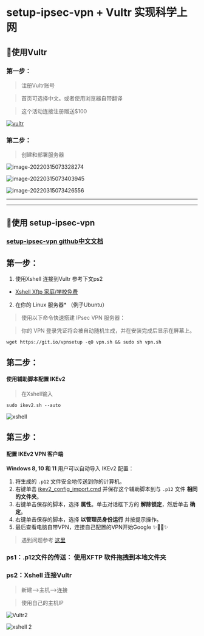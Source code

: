 # setup-ipsec-vpn + Vultr 实现科学上网

## 🍎使用Vultr

### 第一步：

> 注册Vultr账号

> 首页可选择中文。或者使用浏览器自带翻译

> 这个活动连接注册赠送$100


[![vultr](https://www.vultr.com/media/logo_onwhite.png)](https://www.vultr.com/?ref=9075619-8H)



### 第二步：

> 创建和部署服务器

![image-20220315073328274](https://user-images.githubusercontent.com/27181965/158284083-ad380c63-fe73-4b7a-8214-412d877659ff.png)

![image-20220315073403945](https://user-images.githubusercontent.com/27181965/158284091-8d97f82c-8466-4944-b853-e9b1ad12b4c8.png)

![image-20220315073426556](https://user-images.githubusercontent.com/27181965/158284093-ccfbc2d5-c30e-456d-9f98-e381a7dd953b.png)

---

---

## 🍊使用 setup-ipsec-vpn

###   [setup-ipsec-vpn github中文文档](https://github.com/hwdsl2/setup-ipsec-vpn/blob/master/README-zh.md)

## 第一步：


1. 使用Xshell 连接到Vultr 参考下文ps2

- [Xshell Xftp 家庭/学校免费](https://www.xshell.com/zh/free-for-home-school/)


2. 在你的 Linux 服务器* （例子Ubuntu）

> 使用以下命令快速搭建 IPsec VPN 服务器：

> 你的 VPN 登录凭证将会被自动随机生成，并在安装完成后显示在屏幕上。	

```shell
wget https://git.io/vpnsetup -qO vpn.sh && sudo sh vpn.sh
```

## 第二步：

#### 使用辅助脚本配置 IKEv2

> 在Xshell输入

```shell
sudo ikev2.sh --auto
```

![xshell](https://user-images.githubusercontent.com/27181965/158284101-24d9ad94-ef7c-4b89-842d-a6257e3447cf.png)

## 第三步：

#### 配置 IKEv2 VPN 客户端

**Windows 8, 10 和 11** 用户可以自动导入 IKEv2 配置：

1. 将生成的 `.p12` 文件安全地传送到你的计算机。
2. 右键单击 [ikev2_config_import.cmd](https://github.com/hwdsl2/vpn-extras/releases/latest/download/ikev2_config_import.cmd) 并保存这个辅助脚本到与 `.p12` 文件 **相同的文件夹**。
3. 右键单击保存的脚本，选择 **属性**。单击对话框下方的 **解除锁定**，然后单击 **确定**。
4. 右键单击保存的脚本，选择 **以管理员身份运行** 并按提示操作。
5. 最后查看电脑自带VPN，连接自己配置的VPN开始Google :sparkles::tada::rocket::sparkles:

> 遇到问题参考 [这里](https://github.com/hwdsl2/setup-ipsec-vpn/blob/master/docs/ikev2-howto-zh.md)



### ps1：.p12文件的传送： 使用XFTP 软件拖拽到本地文件夹

### ps2：Xshell 连接Vultr

> 新建-->主机-->连接

> 使用自己的主机IP 

![Vultr2 ](https://user-images.githubusercontent.com/27181965/158284096-1bbc94b2-c731-4c35-9a74-fa6c4999a24b.png)

![xshell 2](https://user-images.githubusercontent.com/27181965/158284099-c89c0d02-7e3d-4880-ade3-388c78b9706c.png)

